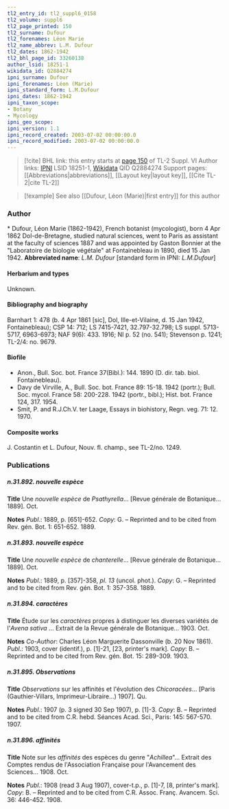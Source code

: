 ```yaml
---
tl2_entry_id: tl2_suppl6_0158
tl2_volume: suppl6
tl2_page_printed: 150
tl2_surname: Dufour
tl2_forenames: Léon Marie
tl2_name_abbrev: L.M. Dufour
tl2_dates: 1862-1942
tl2_bhl_page_id: 33260138
author_lsid: 18251-1
wikidata_id: Q2884274
ipni_surname: Dufour
ipni_forenames: Léon (Marie)
ipni_standard_form: L.M.Dufour
ipni_dates: 1862-1942
ipni_taxon_scope: 
- Botany
- Mycology
ipni_geo_scope: 
ipni_version: 1.1
ipni_record_created: 2003-07-02 00:00:00.0
ipni_record_modified: 2003-07-02 00:00:00.0
---
```


> [!cite] BHL link: this entry starts at [page 150](https://www.biodiversitylibrary.org/page/33260138) of TL-2 Suppl. VI
> Author links: [IPNI](https://www.ipni.org/a/18251-1) LSID 18251-1, [Wikidata](https://www.wikidata.org/wiki/Q2884274) QID Q2884274
> Support pages: [[Abbreviations|abbreviations]], [[Layout key|layout key]], [[Cite TL-2|cite TL-2]]

> [!example] See also [[Dufour, Léon (Marie)|first entry]] for this author

### Author

\* Dufour, Léon Marie (1862-1942), French botanist (mycologist), born 4 Apr 1862 Dol-de-Bretagne, studied natural sciences, went to Paris as assistant at the faculty of sciences 1887 and was appointed by Gaston Bonnier at the "Laboratoire de biologie végétale" at Fontainebleau in 1890, died 15 Jan 1942. 
**Abbreviated name**: *L.M. Dufour* \[standard form in IPNI: *L.M.Dufour*\]

#### Herbarium and types

Unknown.

#### Bibliography and biography

Barnhart 1: 478 (b. 4 Apr 1861 \[sic\], Dol, Ille-et-Vilaine, d. 15 Jan 1942, Fontainebleau); CSP 14: 712; LS 7415-7421, 32.797-32.798; LS suppl. 5713-5717, 6963-6973; NAF 9(6): 433. 1916; NI p. 52 (no. 541); Stevenson p. 1241; TL-2/4: no. 9679.

#### Biofile

- Anon., Bull. Soc. bot. France 37(Bibl.): 144. 1890 (D. dir. tab. biol. Fontainebleau).
- Davy de Virville, A., Bull. Soc. bot. France 89: 15-18. 1942 (portr.); Bull. Soc. mycol. France 58: 200-228. 1942 (portr., bibl.); Hist. bot. France 124, 317. 1954.
- Smit, P. and R.J.Ch.V. ter Laage, Essays in biohistory, Regn. veg. 71: 12. 1970.

#### Composite works

J. Costantin et L. Dufour, Nouv. fl. champ., see TL-2/no. 1249.

### Publications

##### n.31.892. nouvelle espèce

**Title**
Une *nouvelle espèce* de *Psathyrella*... \[Revue générale de Botanique... 1889\]. Oct.

**Notes**
*Publ*.: 1889, p. \[651\]-652. *Copy*: G. – Reprinted and to be cited from Rev. gén. Bot. 1: 651-652. 1889.

##### n.31.893. nouvelle espèce

**Title**
Une *nouvelle espèce* de *chanterelle*... \[Revue générale de Botanique... 1889\]. Oct.

**Notes**
*Publ*.: 1889, p. \[357\]-358, *pl. 13* (uncol. phot.). *Copy*: G. – Reprinted and to be cited from Rev. gén. Bot. 1: 357-358. 1889.

##### n.31.894. caractères

**Title**
Étude sur les *caractères* propres à distinguer les diverses variétés de l'*Avena sativa* ... Extrait de la Revue générale de Botanique... 1903. Oct.

**Notes**
*Co-Author*: Charles Léon Marguerite Dassonville (b. 20 Nov 1861).
*Publ*.: 1903, cover (identif.), p. \[1\]-21, \[23, printer's mark\]. *Copy*: B. – Reprinted and to be cited from Rev. gén. Bot. 15: 289-309. 1903.

##### n.31.895. Observations

**Title**
*Observations* sur les affinités et l'évolution des *Chicoracées*... \[Paris (Gauthier-Villars, Imprimeur-Libraire...) 1907\]. Qu.

**Notes**
*Publ*.: 1907 (p. 3 signed 30 Sep 1907), p. \[1\]-3. *Copy*: B. – Reprinted and to be cited from C.R. hebd. Séances Acad. Sci., Paris: 145: 567-570. 1907.

##### n.31.896. affinités

**Title**
Note sur les *affinités* des espèces du genre "*Achillea*"... Extrait des Comptes rendus de l'Association Française pour l'Avancement des Sciences... 1908. Oct.

**Notes**
*Publ*.: 1908 (read 3 Aug 1907), cover-t.p., p. \[1\]-7, \[8, printer's mark\]. *Copy*: B. – Reprinted and to be cited from C.R. Assoc. Franç. Avancem. Sci. 36: 446-452. 1908.

